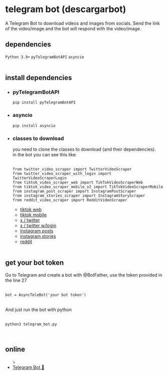 # telegram bot (descargarbot)
A Telegram Bot to download videos and images from socials. Send the link of the video/image and the bot will respond with the video/image.
<br>
<h2>dependencies</h2>
<code>Python 3.9+</code>
<code>pyTelegramBotAPI</code>
<code>asyncio</code>
<br>
<br>
<h2>install dependencies</h2>
<ul>
<li><h3>pyTelegramBotAPI</h3></li>
  <code>pip install pyTelegramBotAPI</code>
  <br>
<li><h3>asyncio</h3></li>
  <code>pip install asyncio</code>
  <br>
<li><h3>classes to download</h3></li>
  you need to clone the classes to download (and their dependencies).<br>
  in the bot you can see this like:
  <br><br>
  
    from twitter_video_scraper import TwitterVideoScraper
    from twitter_video_scraper_with_login import TwitterVideoScraperLogin
    from tiktok_video_scraper_web import TikTokVideoScraperWeb
    from tiktok_video_scraper_mobile_v2 import TikTokVideoScraperMobile
    from instagram_post_scraper import InstagramPostScraper
    from instagram_stories_scraper import InstagramStoryScraper
    from reddit_video_scraper import RedditVideoScraper
  
  <ul>
  <li> <a href="https://github.com/descargarbot/tiktok-video-scraper-web" > tiktok web</a> </li>
  <li> <a href="https://github.com/descargarbot/tiktok-video-scraper-mobile" > tiktok mobile</a> </li>
  <li> <a href="https://github.com/descargarbot/twitter-video-scraper" > x / twitter</a> </li>
  <li> <a href="https://github.com/descargarbot/twitter-video-scraper-login" > x / twitter w/login</a> </li>
  <li> <a href="https://github.com/descargarbot/instagram-post-scraper" > instagram posts</a> </li>
  <li> <a href="https://github.com/descargarbot/instagram-story-scraper" > instagram stories</a> </li>
  <li> <a href="https://github.com/descargarbot/reddit-video-scraper" > reddit</a> </li>
  </ul>
<br>
</ul>
<h2>get your bot token</h2>
  Go to Telegram and create a bot with @BotFather, use the token provided in the line 27<br><br>
  
    bot = AsyncTeleBot('your bot token')
  <br>
  And just run the bot with python<br><br>
  
    python3 telegram_bot.py
<br>
<h2>online</h2>
<ul>
  ⤵
  <li> <a href="https://t.me/xDescargarBot" > Telegram Bot 🤖 </a></li>
</ul>
<br>
